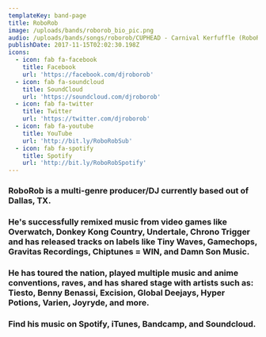 ```yaml
---
templateKey: band-page
title: RoboRob
image: /uploads/bands/roborob_bio_pic.png
audio: /uploads/bands/songs/roborob/CUPHEAD - Carnival Kerfuffle (RoboRob Remix) [Electro Swing].mp3
publishDate: 2017-11-15T02:02:30.198Z
icons:
  - icon: fab fa-facebook
    title: Facebook
    url: 'https://facebook.com/djroborob'
  - icon: fab fa-soundcloud
    title: SoundCloud
    url: 'https://soundcloud.com/djroborob'
  - icon: fab fa-twitter
    title: Twitter
    url: 'https://twitter.com/djroborob'
  - icon: fab fa-youtube
    title: YouTube
    url: 'http://bit.ly/RoboRobSub'
  - icon: fab fa-spotify
    title: Spotify
    url: 'http://bit.ly/RoboRobSpotify'
---
```

### RoboRob is a multi-genre producer/DJ currently based out of Dallas, TX.

### He's successfully remixed music from video games like Overwatch, Donkey Kong Country, Undertale, Chrono Trigger and has released tracks on labels like Tiny Waves, Gamechops, Gravitas Recordings, Chiptunes = WIN, and Damn Son Music.

### He has toured the nation, played multiple music and anime conventions, raves, and has shared stage with artists such as: Tiesto, Benny Benassi, Excision, Global Deejays, Hyper Potions, Varien, Joyryde, and more.

### Find his music on Spotify, iTunes, Bandcamp, and Soundcloud.
